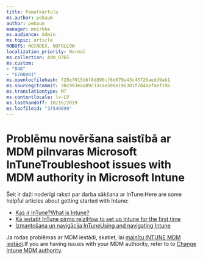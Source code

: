 ```yaml
---
title: Pamatkārtulu
ms.author: pebaum
author: pebaum
manager: mnirkhe
ms.audience: Admin
ms.topic: article
ROBOTS: NOINDEX, NOFOLLOW
localization_priority: Normal
ms.collection: Adm_O365
ms.custom:
- "848"
- "6700001"
ms.openlocfilehash: f28ef015b6f8d890cf6d679a43c45720aedd9ab1
ms.sourcegitcommit: 38c993eaa89c33cae59de19a381f7d4aafaef19b
ms.translationtype: MT
ms.contentlocale: lv-LV
ms.lasthandoff: 10/16/2019
ms.locfileid: "37549699"
---
```

# <a name="troubleshoot-issues-with-mdm-authority-in-microsoft-intune"></a><span data-ttu-id="fa99b-102">Problēmu novēršana saistībā ar MDM pilnvaras Microsoft InTune</span><span class="sxs-lookup"><span data-stu-id="fa99b-102">Troubleshoot issues with MDM authority in Microsoft Intune</span></span>

<span data-ttu-id="fa99b-103">Šeit ir daži noderīgi raksti par darba sākšana ar InTune:</span><span class="sxs-lookup"><span data-stu-id="fa99b-103">Here are some helpful articles about getting started with Intune:</span></span>

- [<span data-ttu-id="fa99b-104">Kas ir InTune?</span><span class="sxs-lookup"><span data-stu-id="fa99b-104">What is Intune?</span></span>](https://docs.microsoft.com/intune/what-is-intune)
- [<span data-ttu-id="fa99b-105">Kā iestatīt InTune pirmo reizi</span><span class="sxs-lookup"><span data-stu-id="fa99b-105">How to set up Intune for the first time</span></span>](https://docs.microsoft.com/intune/setup-steps)
- [<span data-ttu-id="fa99b-106">Izmantošana un navigācija InTune</span><span class="sxs-lookup"><span data-stu-id="fa99b-106">Using and navigating Intune</span></span>](https://docs.microsoft.com/intune/tutorial-walkthrough-intune-portal)

<span data-ttu-id="fa99b-107">Ja rodas problēmas ar MDM iestādi, skatiet, lai [mainītu INTUNE MDM iestādi](https://docs.microsoft.com/alchemyinsights/change-mdm-authority).</span><span class="sxs-lookup"><span data-stu-id="fa99b-107">If you are having issues with your MDM authority, refer to to [Change Intune MDM authority](https://docs.microsoft.com/alchemyinsights/change-mdm-authority).</span></span>